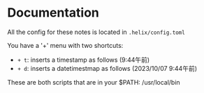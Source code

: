 # Documentation
All the config for these notes is located in `.helix/config.toml`

You have a '+' menu with two shortcuts:
- `+ t`: inserts a timestamp as follows (9:44午前)
- `+ d`: inserts a datetimestmap as follows (2023/10/07 9:44午前)

These are both scripts that are in your $PATH: /usr/local/bin

